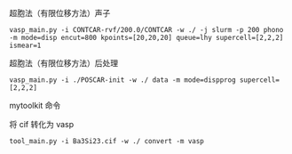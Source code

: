 超胞法（有限位移方法）声子
```shell
vasp_main.py -i CONTCAR-rvf/200.0/CONTCAR -w ./ -j slurm -p 200 phono -m mode=disp encut=800 kpoints=[20,20,20] queue=lhy supercell=[2,2,2] ismear=1
```

超胞法（有限位移方法）后处理
```shell
vasp_main.py -i ./POSCAR-init -w ./ data -m mode=dispprog supercell=[2,2,2]
```

mytoolkit 命令

将 cif 转化为 vasp
```shell
tool_main.py -i Ba3Si23.cif -w ./ convert -m vasp
```

